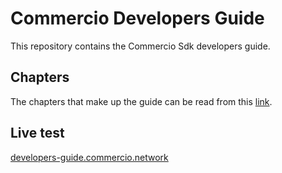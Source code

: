 # Commercio Developers Guide
This repository contains the Commercio Sdk developers guide.

## Chapters
The chapters that make up the guide can be read from this [link](docs/README.md).

## Live test
[developers-guide.commercio.network](https://developers-guide.commercio.network)
